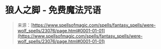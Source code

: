 <!--yml

分类：未分类

日期：2024年06月12日 19:07:57

-->

# 狼人之脚 - 免费魔法咒语

> 来源：[https://www.spellsofmagic.com/spells/fantasy_spells/were-wolf_spells/23076/page.html#0001-01-01](https://www.spellsofmagic.com/spells/fantasy_spells/were-wolf_spells/23076/page.html#0001-01-01)

